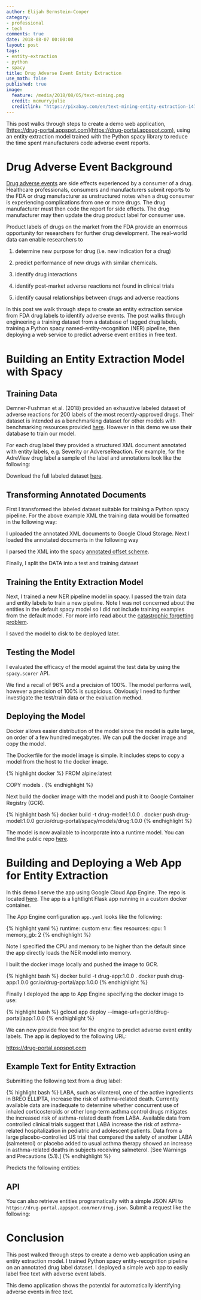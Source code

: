 ```yaml
---
author: Elijah Bernstein-Cooper
category:
- professional
- tech
comments: true
date: 2018-08-07 00:00:00
layout: post
tags:
- entity-extraction
- python
- spacy
title: Drug Adverse Event Entity Extraction
use_math: false
published: true
image: 
  feature: /media/2018/08/05/text-mining.png
  credit: mcmurryjulie
  creditlink: "https://pixabay.com/en/text-mining-entity-extraction-1476780/"
---
```


This post walks through steps to create a demo web application,
[https://drug-portal.appspot.com](https://drug-portal.appspot.com), using an
entity extraction model trained with the Python spacy library to reduce the
time spent manufacturers code adverse event reports.

<!--more-->

# Drug Adverse Event Background

[Drug adverse
events](https://www.fda.gov/drugs/guidancecomplianceregulatoryinformation/surveillance/adversedrugeffects/)
are side effects experienced by a consumer of a drug. Healthcare
professionals, consumers and manufacturers submit reports to the FDA or drug
manufacturer as unstructured notes when a drug consumer is experiencing
complications from one or more drugs. The drug manufacturer must then code the
report for side effects. The drug manufacturer may then update the drug
product label for consumer use.

Product labels of drugs on the market from the FDA provide an enormous
opportunity for researchers for further drug development. The real-world data
can enable researchers to

1. determine new purpose for drug (i.e. new indication for a drug)

1. predict performance of new drugs with similar chemicals.

1. identify drug interactions

1. identify post-market adverse reactions not found in clinical trials

1. identify causal relationships between drugs and adverse reactions

In this post we walk through steps to create an entity extraction service from
FDA drug labels to identify adverse events. The post walks through engineering
a training dataset from a database of tagged drug labels, training a Python
spacy named-entity-recognition (NER) pipeline, then deploying a web service to
predict adverse event entities in free text.

# Building an Entity Extraction Model with Spacy

## Training Data

Demner-Fushman et al. (2018) provided an exhaustive labeled dataset of adverse
reactions for 200 labels of the most recently-approved drugs. Their dataset is
intended as a benchmarking dataset for other models with benchmarking
resources provided
[here](https://bionlp.nlm.nih.gov/tac2017adversereactions/). However in this
demo we use their database to train our model. 

For each drug label they provided a structured XML document annotated with
entity labels, e.g. Severity or AdverseReaction. For example, for the AdreView
drug label a sample of the label and annotations look like the following:

<script src="https://gist.github.com/ezbc/cb582afcbfe11dfe30e2e62e2d8af265.js"></script>

Download the full labeled dataset [here](https://bionlp.nlm.nih.gov/tac2017adversereactions/train_xml.tar.gz).

## Transforming Annotated Documents

First I transformed the labeled dataset suitable for training a Python spacy
pipeline. For the above example XML the training data would be formatted in the
following way:

<script src="https://gist.github.com/ezbc/52f3a11a32a9d5dfdc920811f529f3a1.js"></script>

I uploaded the annotated XML documents to Google Cloud Storage. Next I
loaded the annotated documents in the following way

<script src="https://gist.github.com/ezbc/cb48038b60aaf4e744dd87b33f8a69b6.js"></script>

I parsed the XML into the spacy [annotated offset scheme](https://spacy.io/api/goldparse#biluo_tags_from_offsets).

<script src="https://gist.github.com/ezbc/f867bf391d64b1c0abb696b77e16394b.js"></script>

Finally, I split the DATA into a test and training dataset

<script src="https://gist.github.com/ezbc/d653167892d08025f0a178fa830a588f.js"></script>

## Training the Entity Extraction Model

Next, I trained a new NER pipeline model in spacy. I passed the train data and
entity labels to train a new pipeline. Note I was not concerned about the
entities in the default spacy model so I did not include training examples
from the default model. For more info read about the [catastrophic forgetting problem](https://explosion.ai/blog/pseudo-rehearsal-catastrophic-forgetting).

<script src="https://gist.github.com/ezbc/36091d84464b2d53ad547e803a6bc990.js"></script>

I saved the model to disk to be deployed later.

## Testing the Model

I evaluated the efficacy of the model against the test data by using the
`spacy.scorer` API.

<script src="https://gist.github.com/ezbc/51badf7fcd818189fa6f200cfa2650ed.js"></script>

We find a recall of 96% and a precision of 100%. The model performs well,
however a precision of 100% is suspicious. Obviously I need to further
investigate the test/train data or the evaluation method.

<!--{'las': 0.0, 'ents_r': 96.42857142857143, 'ents_p': 100.0, 'ents_f': 98.18181818181819, 'uas': 0.0, 'tags_acc': 0.0, 'token_acc': 100.0}-->

## Deploying the Model

Docker allows easier distribution of the model since the model is quite large,
on order of a few hundred megabytes. We can pull the docker image and copy the
model.

The Dockerfile for the model image is simple. It includes steps to copy a
model from the host to the docker image.

{% highlight docker %}
FROM alpine:latest

COPY models .
{% endhighlight %}

Next build the docker image with the model and push it to Google Container
Registry (GCR).

{% highlight bash %}
docker build -t drug-model:1.0.0 .
docker push drug-model:1.0.0 gcr.io/drug-portal/spacy/models/drug:1.0.0
{% endhighlight %}

The model is now available to incorporate into a runtime model. You can find the public repo [here](https://github.com/ezbc/drug-portal-ner-models).

# Building and Deploying a Web App for Entity Extraction

In this demo I serve the app using Google Cloud App Engine. The repo is
located [here](https://github.com/ezbc/drug-portal-ner-api). The app is a
lightlight Flask app running in a custom docker container.

The App Engine configuration `app.yaml` looks like the following:

{% highlight yaml %}
runtime: custom
env: flex
resources:
  cpu: 1
  memory_gb: 2
{% endhighlight %}

Note I specified the CPU and memory to be higher than the default since the
app directly loads the NER model into memory.

I built the docker image locally and pushed the image to GCR.

{% highlight bash %}
docker build -t drug-app:1.0.0 .
docker push drug-app:1.0.0 gcr.io/drug-portal/app:1.0.0
{% endhighlight %}

Finally I deployed the app to App Engine specifying the docker image to use:

{% highlight bash %}
gcloud app deploy --image-url=gcr.io/drug-portal/app:1.0.0
{% endhighlight %}

We can now provide free text for the engine to predict adverse event entity
labels. The app is deployed to the following URL:

<a href="https://drug-portal.appspot.com" style="font-size:12pt">https://drug-portal.appspot.com</a>

## Example Text for Entity Extraction

Submitting the following text from a drug label:

{% highlight bash %}
LABA, such as vilanterol, one of the active ingredients in BREO ELLIPTA, increase the risk of asthma-related death. Currently available data are inadequate to determine whether concurrent use of inhaled corticosteroids or other long-term asthma control drugs mitigates the increased risk of asthma-related death from LABA. Available data from controlled clinical trials suggest that LABA increase the risk of asthma-related hospitalization in pediatric and adolescent patients. Data from a large placebo-controlled US trial that compared the safety of another LABA (salmeterol) or placebo added to usual asthma therapy showed an increase in asthma-related deaths in subjects receiving salmeterol.  [See Warnings and Precautions (5.1).] 
{% endhighlight %}

Predicts the following entities:

<script src="https://gist.github.com/ezbc/8f287f126009883d79cc2faf152b598c.js"></script>

## API

You can also retrieve entities programatically with a simple JSON API to
`https://drug-portal.appspot.com/ner/drug.json`. Submit a request like the following:

<script src="https://gist.github.com/ezbc/7dde186e3c231f8c0ea7d6c05ed3b8c1.js"></script>

# Conclusion

This post walked through steps to create a demo web application using an
entity extraction model. I trained Python spacy entity-recognition pipeline on
an annotated drug label dataset. I deployed a simple web app to easily label
free text with adverse event labels. 

This demo application shows the potential for automatically identifying
adverse events in free text.
